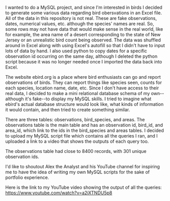 I wanted to do a MySQL project, and since I'm interested in birds I decided to generate some various data regarding bird obersvations in an
Excel file. All of the data in this repository is not real. These are fake observations, dates, numerical values, etc. although the species' names are real. So, some rows may not have data that would make sense in the real world, like for example, the area name of a desert corresponding to the
state of New Jersey or an unrealistic bird count being observed. The data was shuffled around in Excel along with using Excel's autofill so that I didn't have to input lots of data by hand. I also used python to copy dates for a specific observation id occurring on the same day, although I deleted the python script because it was no longer needed once I imported the data back into Excel. 

The website ebird.org is a place where bird enthusiasts can go and report observations of birds. They can report things like species seen, counts for each species, location name, date, etc. Since I don't have access to their real data, I decided to make a mini relational database schema of my own--although it's fake--to display my MySQL skills. I tried to imagine what ebird's actual database structure would look like, what kinds of information it would contain, and then tried to create something similar.

There are three tables: observations, bird_species, and areas. The observations table is the main table and has an observation id, bird_id, and area_id, which link to the ids in the bird_species and areas tables. I decided to upload my MySQL script file which contains all the queries I ran, and I uploaded a link to a video that shows the outputs of each query too.

The observations table had close to 8400 records, with 301 unique observation ids.

I'd like to shoutout Alex the Analyst and his YouTube channel for inspiring me to have the idea of writing my own MySQL scripts for the sake of portfolio experience.

Here is the link to my YouTube video showing the output of all the queries:
https://www.youtube.com/watch?v=a2iXTNDU5p8
